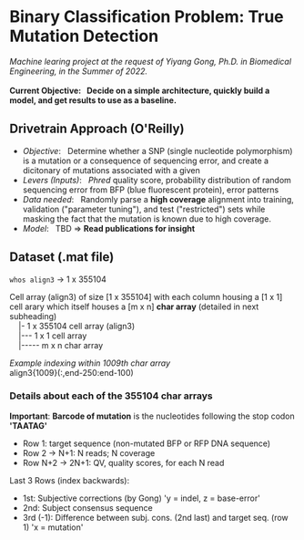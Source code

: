 # Binary Classification Problem: True Mutation Detection
_Machine learing project at the request of Yiyang Gong, Ph.D. in Biomedical Engineering, in the Summer of 2022._ <br>
<br>
**Current Objective: &nbsp; Decide on a simple architecture, quickly build a model, and get results to use as a baseline.**

## Drivetrain Approach (O'Reilly)
- _Objective_: &nbsp; Determine whether a SNP (single nucleotide polymorphism) is a mutation or a consequence of sequencing error, and create a dicitonary of mutations associated with a given <br>
- _Levers (Inputs)_: &nbsp; _Phred_ quality score, probability distribution of random sequencing error from BFP (blue fluorescent protein), error patterns <br>
- _Data needed_: &nbsp;  Randomly parse a **high coverage** alignment into training, validation ("parameter tuning"), and test ("restricted") sets while masking the fact that the mutation is known due to high coverage. <br>
- _Model_:  &nbsp; TBD => **Read publications for insight** <br>

## Dataset (.mat file)

`whos align3` -> 1 x 355104

Cell array (align3) of size [1 x 355104] with each column housing a [1 x 1] cell arary which itself houses a [m x n] **char array** (detailed in next subheading) <br>
&nbsp; &nbsp; |- 1 x 355104 cell array (align3) <br>
&nbsp; &nbsp; |--- 1 x 1 cell array  <br>
&nbsp; &nbsp; |----- m x n char array  <br>

_Example indexing within 1009th char array_ <br>
align3{1009}(:,end-250:end-100) <br>

### Details about each of the 355104 char arrays
**Important**: **Barcode of mutation** is the nucleotides following the stop codon **'TAATAG'**
- Row 1: target sequence (non-mutated BFP or RFP DNA sequence)
- Row 2 -> N+1: N reads; N coverage
- Row N+2 -> 2N+1: QV, quality scores, for each N read

Last 3 Rows (index backwards):
- 1st: Subjective corrections (by Gong) 'y = indel, z = base-error'
- 2nd: Subject consensus sequence 
- 3rd (-1): Difference between subj. cons. (2nd last) and target seq. (row 1) 'x = mutation'
